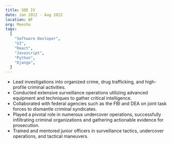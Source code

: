 ```yaml
---
title: SDE IV
date: Jan 2022 - Aug 2022
location: WF
org: Meesho
tags:
  [
    "Software Devloper",
    "UI",
    "React",
    "Javascript",
    "Python",
    "Django",
  ]
---
```


- Lead investigations into organized crime, drug trafficking, and high-profile criminal activities.
- Conducted extensive surveillance operations utilizing advanced equipment and techniques to gather critical intelligence.
- Collaborated with federal agencies such as the FBI and DEA on joint task forces to dismantle criminal syndicates.
- Played a pivotal role in numerous undercover operations, successfully infiltrating criminal organizations and gathering actionable evidence for prosecution.
- Trained and mentored junior officers in surveillance tactics, undercover operations, and tactical maneuvers.
